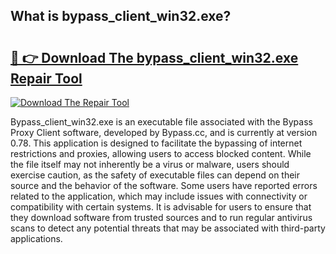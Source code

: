 ## What is bypass_client_win32.exe? 

# <h2><a href="https://exedetect.com/download.php?bypass_client_win32.exe">🔗 👉 Download The bypass_client_win32.exe Repair Tool</a></h2>

[![Download The Repair Tool](https://exedetect.com/download-button.jpg)](https://exedetect.com/download.php?bypass_client_win32.exe)

Bypass_client_win32.exe is an executable file associated with the Bypass Proxy Client software, developed by Bypass.cc, and is currently at version 0.78. This application is designed to facilitate the bypassing of internet restrictions and proxies, allowing users to access blocked content. While the file itself may not inherently be a virus or malware, users should exercise caution, as the safety of executable files can depend on their source and the behavior of the software. Some users have reported errors related to the application, which may include issues with connectivity or compatibility with certain systems. It is advisable for users to ensure that they download software from trusted sources and to run regular antivirus scans to detect any potential threats that may be associated with third-party applications.